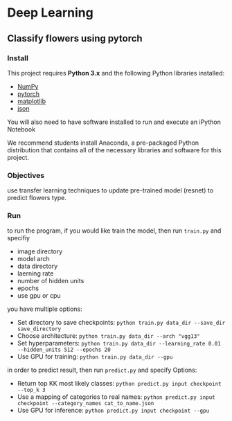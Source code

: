 
# Deep Learning
## Classify flowers using pytorch




### Install

This project requires **Python 3.x** and the following Python libraries installed:

- [NumPy](http://www.numpy.org/)
- [pytorch](https://pytorch.org/)
- [matplotlib](http://matplotlib.org/)
- [json](https://www.json.org/)

You will also need to have software installed to run and execute an iPython Notebook

We recommend students install Anaconda, a pre-packaged Python distribution that contains all of the necessary libraries and software for this project.

### Objectives
use transfer learning techniques to update pre-trained model (resnet) to predict flowers type. 




### Run

to run the program, if you would like train the model, then run `train.py` and specifiy 
* image directory
* model arch
* data directory
* laerning rate
* number of hidden units
* epochs
* use gpu or cpu

you have multiple options:
* Set directory to save checkpoints: 
`python train.py data_dir --save_dir save_directory`
* Choose architecture: 
`python train.py data_dir --arch "vgg13"`
* Set hyperparameters: 
`python train.py data_dir --learning_rate 0.01 --hidden_units 512 --epochs 20`
* Use GPU for training: 
`python train.py data_dir --gpu`


in order to predict result, then run `predict.py` and specify 
Options:
* Return top KK most likely classes: 
`python predict.py input checkpoint --top_k 3`
* Use a mapping of categories to real names: 
`python predict.py input checkpoint --category_names cat_to_name.json`
* Use GPU for inference: 
`python predict.py input checkpoint --gpu`


